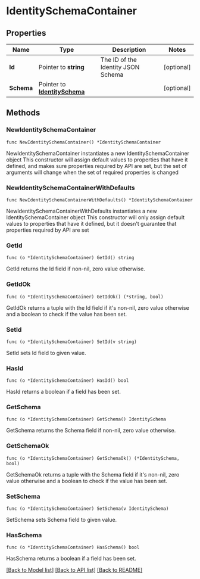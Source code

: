 # IdentitySchemaContainer

## Properties

Name | Type | Description | Notes
------------ | ------------- | ------------- | -------------
**Id** | Pointer to **string** | The ID of the Identity JSON Schema | [optional] 
**Schema** | Pointer to [**IdentitySchema**](IdentitySchema.md) |  | [optional] 

## Methods

### NewIdentitySchemaContainer

`func NewIdentitySchemaContainer() *IdentitySchemaContainer`

NewIdentitySchemaContainer instantiates a new IdentitySchemaContainer object
This constructor will assign default values to properties that have it defined,
and makes sure properties required by API are set, but the set of arguments
will change when the set of required properties is changed

### NewIdentitySchemaContainerWithDefaults

`func NewIdentitySchemaContainerWithDefaults() *IdentitySchemaContainer`

NewIdentitySchemaContainerWithDefaults instantiates a new IdentitySchemaContainer object
This constructor will only assign default values to properties that have it defined,
but it doesn't guarantee that properties required by API are set

### GetId

`func (o *IdentitySchemaContainer) GetId() string`

GetId returns the Id field if non-nil, zero value otherwise.

### GetIdOk

`func (o *IdentitySchemaContainer) GetIdOk() (*string, bool)`

GetIdOk returns a tuple with the Id field if it's non-nil, zero value otherwise
and a boolean to check if the value has been set.

### SetId

`func (o *IdentitySchemaContainer) SetId(v string)`

SetId sets Id field to given value.

### HasId

`func (o *IdentitySchemaContainer) HasId() bool`

HasId returns a boolean if a field has been set.

### GetSchema

`func (o *IdentitySchemaContainer) GetSchema() IdentitySchema`

GetSchema returns the Schema field if non-nil, zero value otherwise.

### GetSchemaOk

`func (o *IdentitySchemaContainer) GetSchemaOk() (*IdentitySchema, bool)`

GetSchemaOk returns a tuple with the Schema field if it's non-nil, zero value otherwise
and a boolean to check if the value has been set.

### SetSchema

`func (o *IdentitySchemaContainer) SetSchema(v IdentitySchema)`

SetSchema sets Schema field to given value.

### HasSchema

`func (o *IdentitySchemaContainer) HasSchema() bool`

HasSchema returns a boolean if a field has been set.


[[Back to Model list]](../README.md#documentation-for-models) [[Back to API list]](../README.md#documentation-for-api-endpoints) [[Back to README]](../README.md)


